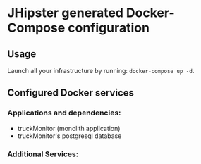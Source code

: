 # JHipster generated Docker-Compose configuration

## Usage

Launch all your infrastructure by running: `docker-compose up -d`.

## Configured Docker services

### Applications and dependencies:

- truckMonitor (monolith application)
- truckMonitor's postgresql database

### Additional Services:
